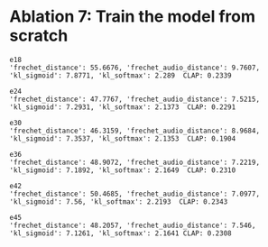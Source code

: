 # Ablation 7: Train the model from scratch

    e18
    'frechet_distance': 55.6676, 'frechet_audio_distance': 9.7607, 'kl_sigmoid': 7.8771, 'kl_softmax': 2.289  CLAP: 0.2339

    e24
    'frechet_distance': 47.7767, 'frechet_audio_distance': 7.5215, 'kl_sigmoid': 7.2931, 'kl_softmax': 2.1373  CLAP: 0.2291

    e30
    'frechet_distance': 46.3159, 'frechet_audio_distance': 8.9684, 'kl_sigmoid': 7.3537, 'kl_softmax': 2.1353  CLAP: 0.1904

    e36
    'frechet_distance': 48.9072, 'frechet_audio_distance': 7.2219, 'kl_sigmoid': 7.1892, 'kl_softmax': 2.1649  CLAP: 0.2310

    e42
    'frechet_distance': 50.4685, 'frechet_audio_distance': 7.0977, 'kl_sigmoid': 7.56, 'kl_softmax': 2.2193  CLAP: 0.2343

    e45
    'frechet_distance': 48.2057, 'frechet_audio_distance': 7.546, 'kl_sigmoid': 7.1261, 'kl_softmax': 2.1641 CLAP: 0.2308

    